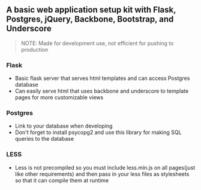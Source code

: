 A basic web application setup kit with Flask, Postgres, jQuery,  Backbone, Bootstrap, and Underscore
----------------------------------------------------------------------------------------------------

> NOTE: Made for development use, not efficient for pushing to production

### Flask
- Basic flask server that serves html templates and can access Postgres database
- Can easily serve html that uses backbone and underscore to template pages for more customizable views

### Postgres
- Link to your database when developing
- Don't forget to install psycopg2 and use this library for making SQL queries to the database

### LESS
- Less is not precompiled so you must include less.min.js on all pages(just like other requirements) and then pass in your less files as stylesheets so that it can compile them at runtime
